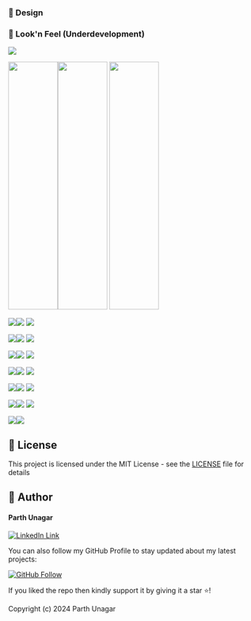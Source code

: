 
### 🎨 Design
### 👀 Look'n Feel (Underdevelopment)
<img src="https://github.com/parthunagar/quiz_app_trivia/blob/main/assets/screenshot/banner1.png">

<img src="https://github.com/parthunagar/quiz_app_trivia/blob/main/assets/screenshot/mokup/1.png" height="500" width="100"><img src="https://github.com/parthunagar/quiz_app_trivia/blob/main/assets/screenshot/mokup/2.png" height="500" width="100">
<img src="https://github.com/parthunagar/quiz_app_trivia/blob/main/assets/screenshot/mokup/3.png" height="500" width="100">

<img src="https://github.com/parthunagar/quiz_app_trivia/blob/main/assets/screenshot/mokup/4.png"><img src="https://github.com/parthunagar/quiz_app_trivia/blob/main/assets/screenshot/mokup/5.png">
<img src="https://github.com/parthunagar/quiz_app_trivia/blob/main/assets/screenshot/mokup/6.png">

<img src="https://github.com/parthunagar/quiz_app_trivia/blob/main/assets/screenshot/mokup/7.png"><img src="https://github.com/parthunagar/quiz_app_trivia/blob/main/assets/screenshot/mokup/8.png">
<img src="https://github.com/parthunagar/quiz_app_trivia/blob/main/assets/screenshot/mokup/9.png">

<img src="https://github.com/parthunagar/quiz_app_trivia/blob/main/assets/screenshot/mokup/10.png"><img src="https://github.com/parthunagar/quiz_app_trivia/blob/main/assets/screenshot/mokup/11.png">
<img src="https://github.com/parthunagar/quiz_app_trivia/blob/main/assets/screenshot/mokup/12.png">

<img src="https://github.com/parthunagar/quiz_app_trivia/blob/main/assets/screenshot/mokup/13.png"><img src="https://github.com/parthunagar/quiz_app_trivia/blob/main/assets/screenshot/mokup/14.png">
<img src="https://github.com/parthunagar/quiz_app_trivia/blob/main/assets/screenshot/mokup/15.png">

<img src="https://github.com/parthunagar/quiz_app_trivia/blob/main/assets/screenshot/mokup/16.png"><img src="https://github.com/parthunagar/quiz_app_trivia/blob/main/assets/screenshot/mokup/17.png">
<img src="https://github.com/parthunagar/quiz_app_trivia/blob/main/assets/screenshot/mokup/18.png">

<img src="https://github.com/parthunagar/quiz_app_trivia/blob/main/assets/screenshot/mokup/19.png"><img src="https://github.com/parthunagar/quiz_app_trivia/blob/main/assets/screenshot/mokup/20.png">
<img src="https://github.com/parthunagar/quiz_app_trivia/blob/main/assets/screenshot/mokup/21.png">

<img src="https://github.com/parthunagar/quiz_app_trivia/blob/main/assets/screenshot/mokup/22.png"><img src="https://github.com/parthunagar/quiz_app_trivia/blob/main/assets/screenshot/mokup/23.png">




## 🔑 License
This project is licensed under the MIT License - see the [LICENSE](LICENSE.md) file for details

## 🧑 Author

#### Parth Unagar
[![LinkedIn Link](https://img.shields.io/badge/Connect-Unagar-blue.svg?logo=linkedin&longCache=true&style=social&label=Connect
)](https://www.linkedin.com/in/parth-unagar-154a88166/)

You can also follow my GitHub Profile to stay updated about my latest projects:

[![GitHub Follow](https://img.shields.io/badge/Connect-Unagar-blue.svg?logo=Github&longCache=true&style=social&label=Follow)](https://github.com/parthunagar)

If you liked the repo then kindly support it by giving it a star ⭐!

Copyright (c) 2024 Parth Unagar